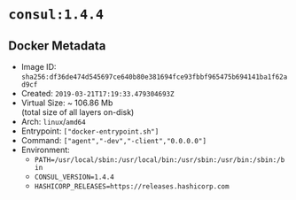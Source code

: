 # `consul:1.4.4`

## Docker Metadata

- Image ID: `sha256:df36de474d545697ce640b80e381694fce93fbbf965475b694141ba1f62ad9cf`
- Created: `2019-03-21T17:19:33.479304693Z`
- Virtual Size: ~ 106.86 Mb  
  (total size of all layers on-disk)
- Arch: `linux`/`amd64`
- Entrypoint: `["docker-entrypoint.sh"]`
- Command: `["agent","-dev","-client","0.0.0.0"]`
- Environment:
  - `PATH=/usr/local/sbin:/usr/local/bin:/usr/sbin:/usr/bin:/sbin:/bin`
  - `CONSUL_VERSION=1.4.4`
  - `HASHICORP_RELEASES=https://releases.hashicorp.com`
